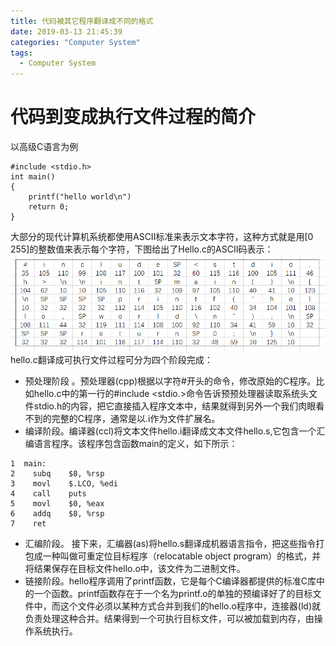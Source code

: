 ```yaml
---
title: 代码被其它程序翻译成不同的格式
date: 2019-03-13 21:45:39
categories: "Computer System"
tags:
  - Computer System 
---
```


# 代码到变成执行文件过程的简介
以高级C语言为例
<!-- more -->
```
#include <stdio.h>
int main()
{
    printf("hello world\n")
    return 0;
}
```

大部分的现代计算机系统都使用ASCII标准来表示文本字符，这种方式就是用[0 255]的整数值来表示每个字符，下图给出了Hello.c的ASCII码表示：
![](https://raw.githubusercontent.com/xiaoyuren8/xiaoyuren8.github.io/master/image/ascii.png)
hello.c翻译成可执行文件过程可分为四个阶段完成：

* 预处理阶段 。预处理器(cpp)根据以字符#开头的命令，修改原始的C程序。比如hello.c中的第一行的#include <stdio.>命令告诉预预处理器读取系统头文件stdio.h的内容，把它直接插入程序文本中，结果就得到另外一个我们肉眼看不到的完整的C程序，通常是以.i作为文件扩展名。<br />
* 编译阶段。编译器(ccl)将文本文件hello.i翻译成文本文件hello.s,它包含一个汇编语言程序。该程序包含函数main的定义，如下所示：<br />
```
1  main:
2    subq    $8, %rsp
3    movl    $.LCO, %edi
4    call    puts
5    movl    $0, %eax
6    addq    $8, %rsp
7    ret
```

* 汇编阶段。 接下来，汇编器(as)将hello.s翻译成机器语言指令，把这些指令打包成一种叫做可重定位目标程序（relocatable object program）的格式，并将结果保存在目标文件hello.o中，该文件为二进制文件。
*  链接阶段。hello程序调用了printf函数，它是每个C编译器都提供的标准C库中的一个函数。printf函数存在于一个名为printf.o的单独的预编译好了的目标文件中，而这个文件必须以某种方式合并到我们的hello.o程序中，连接器(ld)就负责处理这种合并。结果得到一个可执行目标文件，可以被加载到内存，由操作系统执行。